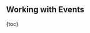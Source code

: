 ## Working with Events

{toc}

<!-- TODO: translation -->
<!-- translate whole file doc/ru/examples/events.md -->
